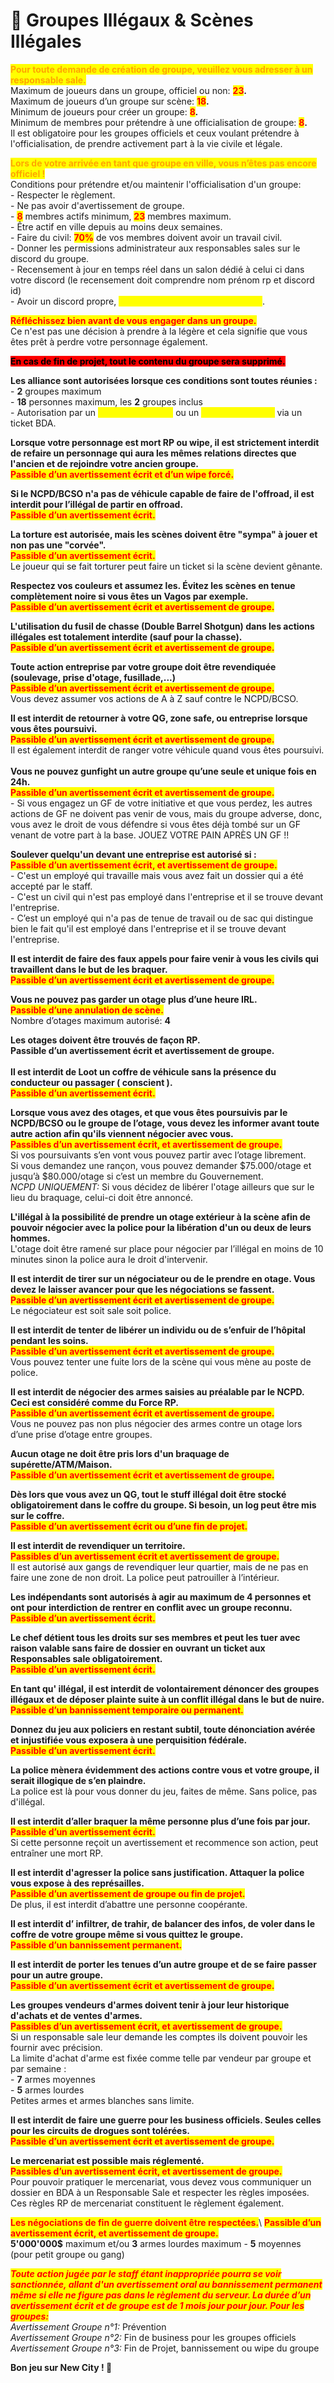 # 📓 Groupes Illégaux & Scènes Illégales

<mark style="color:orange;">**Pour toute demande de création de groupe, veuillez vous adresser à un responsable sale.**</mark>\
Maximum de joueurs dans un groupe, officiel ou non: <mark style="color:red;">**23**</mark>**.**\
Maximum de joueurs d’un groupe sur scène: <mark style="color:red;">**18**</mark>**.**\
Minimum de joueurs pour créer un groupe: <mark style="color:red;">**8**</mark>**.**\
Minimum de membres pour prétendre à une officialisation de groupe: <mark style="color:red;">**8**</mark>**.**\
Il est obligatoire pour les groupes officiels et ceux voulant prétendre à l'officialisation, de prendre activement part à la vie civile et légale.

<mark style="color:orange;">**Lors de votre arrivée en tant que groupe en ville, vous n’êtes pas encore officiel !**</mark>\
Conditions pour prétendre et/ou maintenir l'officialisation d'un groupe:\
\- Respecter le règlement.\
\- Ne pas avoir d'avertissement de groupe.\
\- <mark style="color:red;">**8**</mark> membres actifs minimum, <mark style="color:red;">**23**</mark> membres maximum.\
\- Être actif en ville depuis au moins deux semaines.\
\- Faire du civil: <mark style="color:red;">**70%**</mark> de vos membres doivent avoir un travail civil.\
\- Donner les permissions administrateur aux responsables sales sur le discord du groupe.\
\- Recensement à jour en temps réel dans un salon dédié à celui ci dans votre discord (le recensement doit comprendre nom prénom rp et discord id)\
\- Avoir un discord propre, <mark style="color:yellow;">**sans membre extérieur au groupe**</mark>.

<mark style="color:red;">**Réfléchissez bien avant de vous engager dans un groupe.**</mark>\
Ce n'est pas une décision à prendre à la légère et cela signifie que vous êtes prêt à perdre votre personnage également.

<mark style="background-color:red;">**En cas de fin de projet, tout le contenu du groupe sera supprimé.**</mark>

**Les alliance sont autorisées lorsque ces conditions sont toutes réunies :**\
\- **2** groupes maximum\
\- **18** personnes maximum, les **2** groupes inclus           \
\- Autorisation par un <mark style="color:yellow;">Responsable Staff</mark> ou un <mark style="color:yellow;">Responsable Sale</mark> via un ticket BDA.

**Lorsque votre personnage est mort RP ou wipe, il est strictement interdit de refaire un personnage qui aura les mêmes relations directes que l'ancien et de rejoindre votre ancien groupe.**\
<mark style="color:red;">**Passible d’un avertissement écrit et d’un wipe forcé.**</mark>

**Si le NCPD/BCSO n'a pas de véhicule capable de faire de l'offroad, il est interdit pour l’illégal de partir en offroad.**\
<mark style="color:red;">**Passible d’un avertissement écrit.**</mark>

**La torture est autorisée, mais les scènes doivent être "sympa" à jouer et non pas une "corvée".**\
<mark style="color:red;">**Passible d’un avertissement écrit.**</mark>\
Le joueur qui se fait torturer peut faire un ticket si la scène devient gênante.

**Respectez vos couleurs et assumez les. Évitez les scènes en tenue complètement noire si vous êtes un Vagos par exemple.**\
<mark style="color:red;">**Passible d’un avertissement écrit et avertissement de groupe.**</mark>

**L'utilisation du fusil de chasse (Double Barrel Shotgun) dans les actions illégales est totalement interdite (sauf pour la chasse).**\
<mark style="color:red;">**Passible d’un avertissement écrit et avertissement de groupe.**</mark>

**Toute action entreprise par votre groupe doit être revendiquée (soulevage, prise d'otage, fusillade,...)**\
<mark style="color:red;">**Passible d’un avertissement écrit et avertissement de groupe.**</mark>\
Vous devez assumer vos actions de A à Z sauf contre le NCPD/BCSO.

**Il est interdit de retourner à votre QG, zone safe, ou entreprise lorsque vous êtes poursuivi.**\
<mark style="color:red;">**Passible d’un avertissement écrit et avertissement de groupe.**</mark>\
Il est également interdit de ranger votre véhicule quand vous êtes poursuivi.\
\
**Vous ne pouvez gunfight un autre groupe qu’une seule et unique fois en 24h.**\
<mark style="color:red;">**Passible d’un avertissement écrit et avertissement de groupe.**</mark>\
\- Si vous engagez un GF de votre initiative et que vous perdez, les autres actions de GF ne doivent pas venir de vous, mais du groupe adverse, donc, vous avez le droit de vous défendre si vous êtes déjà tombé sur un GF venant de votre part à la base. JOUEZ VOTRE PAIN APRÈS UN GF !!

**Soulever quelqu'un devant une entreprise est autorisé si :**\
<mark style="color:red;">**Passible d’un avertissement écrit, et avertissement de groupe.**</mark>\
\- C'est un employé qui travaille mais vous avez fait un dossier qui a été accepté par le staff.\
\- C'est un civil qui n'est pas employé dans l'entreprise et il se trouve devant l'entreprise.\
\- C’est un employé qui n'a pas de tenue de travail ou de sac qui distingue bien le fait qu'il est employé dans l'entreprise et il se trouve devant l'entreprise.

**Il est interdit de faire des faux appels pour faire venir à vous les civils qui travaillent dans le but de les braquer.**\
<mark style="color:red;">**Passible d’un avertissement écrit et avertissement de groupe.**</mark>

**Vous ne pouvez pas garder un otage plus d’une heure IRL.**\
<mark style="color:red;">**Passible d’une annulation de scène.**</mark>\
Nombre d’otages maximum autorisé: **4**

**Les otages doivent être trouvés de façon RP.**\
**Passible d’un avertissement écrit et avertissement de groupe.**\
\
**Il est interdit de Loot un coffre de véhicule sans la présence du conducteur ou passager ( conscient ).**\
<mark style="color:red;">**Passible d’un avertissement écrit.**</mark>

**Lorsque vous avez des otages, et que vous êtes poursuivis par le NCPD/BCSO ou le groupe de l’otage, vous devez les informer  avant toute autre action afin qu'ils viennent négocier avec vous.**\
<mark style="color:red;">**Passibles d’un avertissement écrit, et avertissement de groupe.**</mark>\
Si vos poursuivants s’en vont vous pouvez partir avec l’otage librement.\
Si vous demandez une rançon, vous pouvez demander $75.000/otage et jusqu’à $80.000/otage si c’est un membre du Gouvernement.\
_NCPD UNIQUEMENT:_ Si vous décidez de libérer l'otage ailleurs que sur le lieu du braquage, celui-ci doit être annoncé.

**L'illégal à la possibilité de prendre un otage extérieur à la scène afin de pouvoir négocier avec la police pour la libération d'un ou deux de leurs hommes.**\
L'otage doit être ramené sur place pour négocier par l’illégal en moins de 10 minutes sinon la police aura le droit d'intervenir.

**Il est interdit de tirer sur un négociateur ou de le prendre en otage. Vous devez le laisser avancer pour que les négociations se fassent.**\
<mark style="color:red;">**Passible d’un avertissement écrit et avertissement de groupe.**</mark>\
Le négociateur est soit sale soit police.

**Il est interdit de tenter de libérer un individu ou de s’enfuir de l’hôpital pendant les soins.**\
<mark style="color:red;">**Passible d’un avertissement écrit et avertissement de groupe.**</mark>\
Vous pouvez tenter une fuite lors de la scène qui vous mène au poste de police.

**Il est interdit de négocier des armes saisies au préalable par le NCPD. Ceci est considéré comme du Force RP.**\
<mark style="color:red;">**Passible d’un avertissement écrit et avertissement de groupe.**</mark>\
Vous ne pouvez pas non plus négocier des armes contre un otage lors d’une prise d’otage entre groupes.

**Aucun otage ne doit être pris lors d'un braquage de supérette/ATM/Maison.**\
<mark style="color:red;">**Passible d’un avertissement écrit et avertissement de groupe.**</mark>

**Dès lors que vous avez un QG, tout le stuff illégal doit être stocké obligatoirement dans le coffre du groupe. Si besoin, un log peut être mis sur le coffre.**\
<mark style="color:red;">**Passible d’un avertissement écrit ou d’une fin de projet.**</mark>

**Il est interdit de revendiquer un territoire.**\
<mark style="color:red;">**Passibles d’un avertissement écrit et avertissement de groupe.**</mark>\
Il est autorisé aux gangs de revendiquer leur quartier, mais de ne pas en faire une zone de non droit. La police peut patrouiller à l’intérieur.

**Les indépendants sont autorisés à agir au maximum de 4 personnes et ont pour interdiction de rentrer en conflit avec un groupe reconnu.**\
<mark style="color:red;">**Passible d’un avertissement écrit.**</mark>

**Le chef détient tous les droits sur ses membres et peut les tuer avec raison valable sans faire de dossier en ouvrant un ticket aux Responsables sale obligatoirement.**\
<mark style="color:red;">**Passible d’un avertissement écrit.**</mark>

**En tant qu' illégal, il est interdit de volontairement dénoncer des groupes illégaux et de déposer plainte suite à un conflit illégal dans le but de nuire.**\
<mark style="color:red;">**Passible d’un bannissement temporaire ou permanent.**</mark>

**Donnez du jeu aux policiers en restant subtil, toute dénonciation avérée et injustifiée vous exposera à une perquisition fédérale.**\
<mark style="color:red;">**Passible d’un avertissement écrit.**</mark>

**La police mènera évidemment des actions contre vous et votre groupe, il serait illogique de s’en plaindre.**\
La police est là pour vous donner du jeu, faites de même. Sans police, pas d'illégal.

**Il est interdit d’aller braquer la même personne plus d’une fois par jour.**\
<mark style="color:red;">**Passible d’un avertissement écrit.**</mark>\
Si cette personne reçoit un avertissement et recommence son action, peut entraîner une mort RP.

**Il est interdit d'agresser la police sans justification. Attaquer la police vous expose à des représailles.**\
<mark style="color:red;">**Passible d’un avertissement de groupe ou fin de projet.**</mark>\
De plus, il est interdit d’abattre une personne coopérante.

**Il est interdit d’ infiltrer, de trahir, de balancer des infos, de voler dans le coffre de votre groupe même si vous quittez le groupe.**\
<mark style="color:red;">**Passible d’un bannissement permanent.**</mark>

**Il est interdit de porter les tenues d’un autre groupe et de se faire passer pour un autre groupe.**\
<mark style="color:red;">**Passible d’un avertissement écrit et avertissement de groupe.**</mark>

**Les groupes vendeurs d'armes doivent tenir à jour leur historique d'achats et de ventes d'armes.**\
<mark style="color:red;">**Passibles d’un avertissement écrit, et avertissement de groupe.**</mark>\
Si un responsable sale leur demande les comptes ils doivent pouvoir les fournir avec précision.\
La limite d'achat d'arme est fixée comme telle par vendeur par groupe et par semaine :\
\- **7** armes moyennes\
\- **5** armes lourdes\
Petites armes et armes blanches sans limite.

**Il est interdit de faire une guerre pour les business officiels. Seules celles pour les circuits de drogues sont tolérées.**\
<mark style="color:red;">**Passible d’un avertissement écrit et avertissement de groupe.**</mark>

**Le mercenariat est possible mais réglementé.**\
<mark style="color:red;">**Passibles d’un avertissement écrit, et avertissement de groupe.**</mark>\
Pour pouvoir pratiquer le mercenariat, vous devez vous communiquer un dossier en BDA à un Responsable Sale et respecter les règles imposées. Ces règles RP de mercenariat constituent le règlement également.

<mark style="color:red;">**Les négociations de fin de guerre doivent être respectées.**</mark>\ <mark style="color:red;">**Passible d’un avertissement écrit, et avertissement de groupe.**</mark>\
**5'000'000$** maximum et/ou **3** armes lourdes maximum - **5** moyennes (pour petit groupe ou gang)

_<mark style="color:red;">**Toute action jugée par le staff étant inappropriée pourra se voir sanctionnée, allant d'un avertissement oral au bannissement permanent même si elle ne figure pas dans le règlement du serveur. La durée d’un avertissement écrit et de groupe est de 1 mois jour pour jour. Pour les groupes:**</mark>_ \
_Avertissement Groupe n°1:_ Prévention \
_Avertissement Groupe n°2:_ Fin de business pour les groupes officiels \
_Avertissement Groupe n°3:_ Fin de Projet, bannissement ou wipe du groupe



**Bon jeu sur New City ! 🥳**

